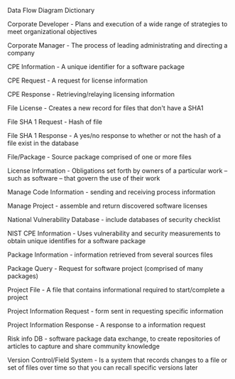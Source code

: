 Data Flow Diagram Dictionary

Corporate Developer - Plans and execution of a wide range of strategies to meet organizational objectives

Corporate Manager - The process of leading administrating and directing a company

CPE Information - A unique identifier for a software package

CPE Request - A request for license information

CPE Response - Retrieving/relaying licensing information

File License - Creates a new record for files that don't have a SHA1

File SHA 1 Request - Hash of file

File SHA 1 Response - A yes/no response to whether or not the hash of a file exist in the database

File/Package - Source package comprised of one or more files

License Information - Obligations set forth by owners of a particular work – such as software – that govern the use of their work

Manage Code Information - sending and receiving process information

Manage Project - assemble and return discovered software licenses

National Vulnerability Database - include databases of security checklist

NIST CPE Information - Uses vulnerability and security measurements to obtain unique identifies for a software package

Package Information - information retrieved from several sources files

Package Query - Request for software project (comprised of many packages)

Project File - A file that contains informational required to start/complete a project

Project Information Request - form sent in requesting specific information

Project Information Response - A response to a information request

Risk info DB - software package data exchange, to create repositories of articles to capture and share community knowledge

Version Control/Field System - Is a system that records changes to a file or set of files over time so that you can recall specific versions later
